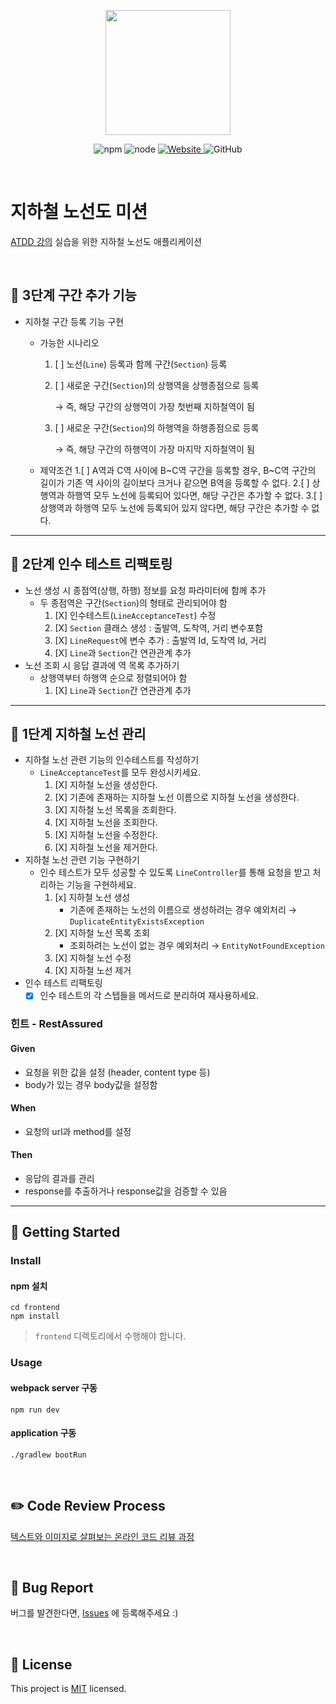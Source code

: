 <p align="center">
    <img width="200px;" src="https://raw.githubusercontent.com/woowacourse/atdd-subway-admin-frontend/master/images/main_logo.png"/>
</p>
<p align="center">
  <img alt="npm" src="https://img.shields.io/badge/npm-%3E%3D%205.5.0-blue">
  <img alt="node" src="https://img.shields.io/badge/node-%3E%3D%209.3.0-blue">
  <a href="https://edu.nextstep.camp/c/R89PYi5H" alt="nextstep atdd">
    <img alt="Website" src="https://img.shields.io/website?url=https%3A%2F%2Fedu.nextstep.camp%2Fc%2FR89PYi5H">
  </a>
  <img alt="GitHub" src="https://img.shields.io/github/license/next-step/atdd-subway-admin">
</p>

<br>

# 지하철 노선도 미션
[ATDD 강의](https://edu.nextstep.camp/c/R89PYi5H) 실습을 위한 지하철 노선도 애플리케이션

<br>

## 🚀 3단계 구간 추가 기능

* 지하철 구간 등록 기능 구현
    * 가능한 시나리오
        1. [ ] 노선(`Line`) 등록과 함께 구간(`Section`) 등록
        2. [ ] 새로운 구간(`Section`)의 상행역을 상행종점으로 등록 
           
            → 즉, 해당 구간의 상행역이 가장 첫번째 지하철역이 됨
        3.  [ ] 새로운 구간(`Section`)의 하행역을 하행종점으로 등록
            
            → 즉, 해당 구간의 하행역이 가장 마지막 지하철역이 됨

    * 제약조건
        1.[ ] A역과 C역 사이에 B~C역 구간을 등록할 경우, B~C역 구간의 길이가 기존 역 사이의 길이보다 크거나 같으면 
          B역을 등록할 수 없다.
        2.[ ] 상행역과 하행역 모두 노선에 등록되어 있다면, 해당 구간은 추가할 수 없다.
        3.[ ] 상행역과 하행역 모두 노선에 등록되어 있지 않다면, 해당 구간은 추가할 수 없다.
    
---
## 🚀 2단계 인수 테스트 리팩토링
* 노선 생성 시 종점역(상행, 하행) 정보를 요청 파라미터에 함께 추가
    * 두 종점역은 구간(`Section`)의 형태로 관리되어야 함
        1. [X] 인수테스트(`LineAcceptanceTest`)  수정  
        2. [X] `Section` 클래스 생성 : 출발역, 도착역, 거리 변수포함
        3. [X] `LineRequest`에 변수 추가 : 출발역 Id, 도착역 Id, 거리 
        4. [X] `Line`과 `Section`간 연관관계 추가 
* 노선 조회 시 응답 결과에 역 목록 추가하기
    * 상행역부터 하행역 순으로 정렬되어야 함
        1. [X] `Line`과 `Section`간 연관관계 추가
---
## 🚀 1단계 지하철 노선 관리 
* 지하철 노선 관련 기능의 인수테스트를 작성하기 
    * `LineAcceptanceTest`를 모두 완성시키세요.
        1. [X] 지하철 노선을 생성한다.
        2. [X] 기존에 존재하는 지하철 노선 이름으로 지하철 노선을 생성한다.
        3. [X] 지하철 노선 목록을 조회한다.
        4. [X] 지하철 노선을 조회한다.
        5. [X] 지하철 노선을 수정한다.
        6. [X] 지하철 노선을 제거한다.
* 지하철 노선 관련 기능 구현하기
    * 인수 테스트가 모두 성공할 수 있도록 `LineController`를 통해 요청을 받고 
      처리하는 기능을 구현하세요. 
        1. [x] 지하철 노선 생성    
            * 기존에 존재하는 노선의 이름으로 생성하려는 경우 예외처리 
              → `DuplicateEntityExistsException`
        2. [X] 지하철 노선 목록 조회 
            * 조회하려는 노선이 없는 경우 예외처리 
              → `EntityNotFoundException`   
        4. [X] 지하철 노선 수정
        5. [X] 지하철 노선 제거
* 인수 테스트 리팩토링
    * [X] 인수 테스트의 각 스텝들을 메서드로 분리하여 재사용하세요.

### 힌트 - RestAssured
#### Given 
* 요청을 위한 값을 설정 (header, content type 등)
* body가 있는 경우 body값을 설정함
#### When
* 요청의 url과 method를 설정
#### Then
* 응답의 결과를 관리
* response를 추출하거나 response값을 검증할 수 있음 
--- 
## 🚀 Getting Started

### Install
#### npm 설치
```
cd frontend
npm install
```
> `frontend` 디렉토리에서 수행해야 합니다.

### Usage
#### webpack server 구동
```
npm run dev
```
#### application 구동
```
./gradlew bootRun
```
<br>

## ✏️ Code Review Process
[텍스트와 이미지로 살펴보는 온라인 코드 리뷰 과정](https://github.com/next-step/nextstep-docs/tree/master/codereview)

<br>

## 🐞 Bug Report

버그를 발견한다면, [Issues](https://github.com/next-step/atdd-subway-admin/issues) 에 등록해주세요 :)

<br>

## 📝 License

This project is [MIT](https://github.com/next-step/atdd-subway-admin/blob/master/LICENSE.md) licensed.
